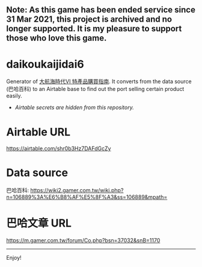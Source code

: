 ## **Note: As this game has been ended service since 31 Mar 2021, this project is archived and no longer supported. It is my pleasure to support those who love this game.**

# daikoukaijidai6
Generator of [大航海時代VI 特產品購買指南](https://airtable.com/shr0b3Hz7DAFdGcZy). It converts from the data source (巴哈百科) to an Airtable base to find out the port selling certain product easily.

- *Airtable secrets are hidden from this repository.*

# Airtable URL
https://airtable.com/shr0b3Hz7DAFdGcZy

# Data source
巴哈百科: https://wiki2.gamer.com.tw/wiki.php?n=106889%3A%E6%B8%AF%E5%8F%A3&ss=106889&mpath=

# 巴哈文章 URL
https://m.gamer.com.tw/forum/Co.php?bsn=37032&snB=1170

---
Enjoy!
